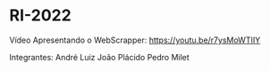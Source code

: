 # RI-2022

Vídeo Apresentando o WebScrapper:
https://youtu.be/r7ysMoWTIIY

Integrantes:
André Luiz
João Plácido
Pedro Milet
